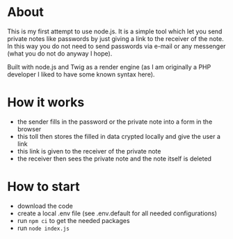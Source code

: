 # About

This is my first attempt to use node.js. It is a simple tool which let you send private notes like passwords by just giving a link to the receiver of the note. In this way you do not need to send passwords via e-mail or any messenger (what you do not do anyway I hope).

Built with node.js and Twig as a render engine (as I am originally a PHP developer I liked to have some known syntax here).

# How it works

- the sender fills in the password or the private note into a form in the browser
- this toll then stores the filled in data crypted locally and give the user a link
- this link is given to the receiver of the private note
- the receiver then sees the private note and the note itself is deleted

# How to start
- download the code
- create a local .env file (see .env.default for all needed configurations)
- run `npm ci` to get the needed packages
- run `node index.js`